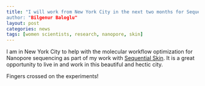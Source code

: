 ```yaml
---
title: "I will work from New York City in the next two months for Sequential Skin and as part of IndieBio program!
author: "Bilgenur Baloglu"
layout: post
categories: news
tags: [women scientists, research, nanopore, skin]
---
```


I am in New York City to help with the molecular workflow optimization for Nanopore sequencing as part of my work with [Sequential Skin](https://www.sequentialskin.com/). It is a great opportunity to live in and work in this beautiful and hectic city.

Fingers crossed on the experiments!

